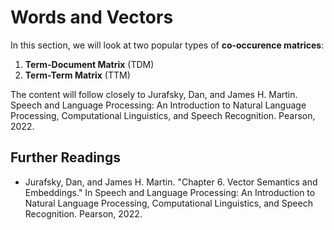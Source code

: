 # Words and Vectors

In this section, we will look at two popular types of **co-occurence matrices**:

1. **Term-Document Matrix** (TDM)
2. **Term-Term Matrix** (TTM)

The content will follow closely to Jurafsky, Dan, and James H. Martin. Speech and Language Processing: An Introduction to Natural Language Processing, Computational Linguistics, and Speech Recognition. Pearson, 2022.

## Further Readings

- Jurafsky, Dan, and James H. Martin. "Chapter 6. Vector Semantics and Embeddings." In Speech and Language Processing: An Introduction to Natural Language Processing, Computational Linguistics, and Speech Recognition. Pearson, 2022.